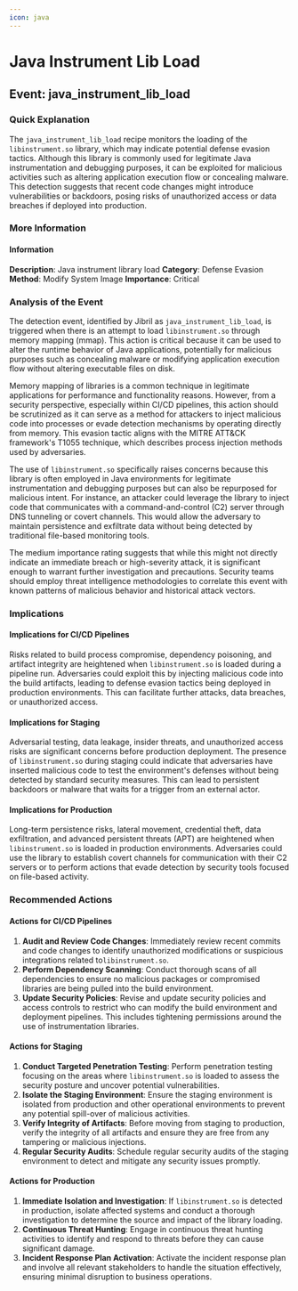 ```yaml
---
icon: java
---
```


# Java Instrument Lib Load

## Event: java\_instrument\_lib\_load

### Quick Explanation

The `java_instrument_lib_load` recipe monitors the loading of the `libinstrument.so` library, which may indicate potential defense evasion tactics. Although this library is commonly used for legitimate Java instrumentation and debugging purposes, it can be exploited for malicious activities such as altering application execution flow or concealing malware. This detection suggests that recent code changes might introduce vulnerabilities or backdoors, posing risks of unauthorized access or data breaches if deployed into production.

### More Information

#### Information

**Description**: Java instrument library load **Category**: Defense Evasion **Method**: Modify System Image **Importance**: Critical

### Analysis of the Event

The detection event, identified by Jibril as `java_instrument_lib_load`, is triggered when there is an attempt to load `libinstrument.so` through memory mapping (mmap). This action is critical because it can be used to alter the runtime behavior of Java applications, potentially for malicious purposes such as concealing malware or modifying application execution flow without altering executable files on disk.

Memory mapping of libraries is a common technique in legitimate applications for performance and functionality reasons. However, from a security perspective, especially within CI/CD pipelines, this action should be scrutinized as it can serve as a method for attackers to inject malicious code into processes or evade detection mechanisms by operating directly from memory. This evasion tactic aligns with the MITRE ATT\&CK framework's T1055 technique, which describes process injection methods used by adversaries.

The use of `libinstrument.so` specifically raises concerns because this library is often employed in Java environments for legitimate instrumentation and debugging purposes but can also be repurposed for malicious intent. For instance, an attacker could leverage the library to inject code that communicates with a command-and-control (C2) server through DNS tunneling or covert channels. This would allow the adversary to maintain persistence and exfiltrate data without being detected by traditional file-based monitoring tools.

The medium importance rating suggests that while this might not directly indicate an immediate breach or high-severity attack, it is significant enough to warrant further investigation and precautions. Security teams should employ threat intelligence methodologies to correlate this event with known patterns of malicious behavior and historical attack vectors.

### Implications

#### Implications for CI/CD Pipelines

Risks related to build process compromise, dependency poisoning, and artifact integrity are heightened when `libinstrument.so` is loaded during a pipeline run. Adversaries could exploit this by injecting malicious code into the build artifacts, leading to defense evasion tactics being deployed in production environments. This can facilitate further attacks, data breaches, or unauthorized access.

#### Implications for Staging

Adversarial testing, data leakage, insider threats, and unauthorized access risks are significant concerns before production deployment. The presence of `libinstrument.so` during staging could indicate that adversaries have inserted malicious code to test the environment's defenses without being detected by standard security measures. This can lead to persistent backdoors or malware that waits for a trigger from an external actor.

#### Implications for Production

Long-term persistence risks, lateral movement, credential theft, data exfiltration, and advanced persistent threats (APT) are heightened when `libinstrument.so` is loaded in production environments. Adversaries could use the library to establish covert channels for communication with their C2 servers or to perform actions that evade detection by security tools focused on file-based activity.

### Recommended Actions

#### Actions for CI/CD Pipelines

1. **Audit and Review Code Changes**: Immediately review recent commits and code changes to identify unauthorized modifications or suspicious integrations related to`libinstrument.so`.
2. **Perform Dependency Scanning**: Conduct thorough scans of all dependencies to ensure no malicious packages or compromised libraries are being pulled into the build environment.
3. **Update Security Policies**: Revise and update security policies and access controls to restrict who can modify the build environment and deployment pipelines. This includes tightening permissions around the use of instrumentation libraries.

#### Actions for Staging

1. **Conduct Targeted Penetration Testing**: Perform penetration testing focusing on the areas where `libinstrument.so` is loaded to assess the security posture and uncover potential vulnerabilities.
2. **Isolate the Staging Environment**: Ensure the staging environment is isolated from production and other operational environments to prevent any potential spill-over of malicious activities.
3. **Verify Integrity of Artifacts**: Before moving from staging to production, verify the integrity of all artifacts and ensure they are free from any tampering or malicious injections.
4. **Regular Security Audits**: Schedule regular security audits of the staging environment to detect and mitigate any security issues promptly.

#### Actions for Production

1. **Immediate Isolation and Investigation**: If `libinstrument.so` is detected in production, isolate affected systems and conduct a thorough investigation to determine the source and impact of the library loading.
2. **Continuous Threat Hunting**: Engage in continuous threat hunting activities to identify and respond to threats before they can cause significant damage.
3. **Incident Response Plan Activation**: Activate the incident response plan and involve all relevant stakeholders to handle the situation effectively, ensuring minimal disruption to business operations.
